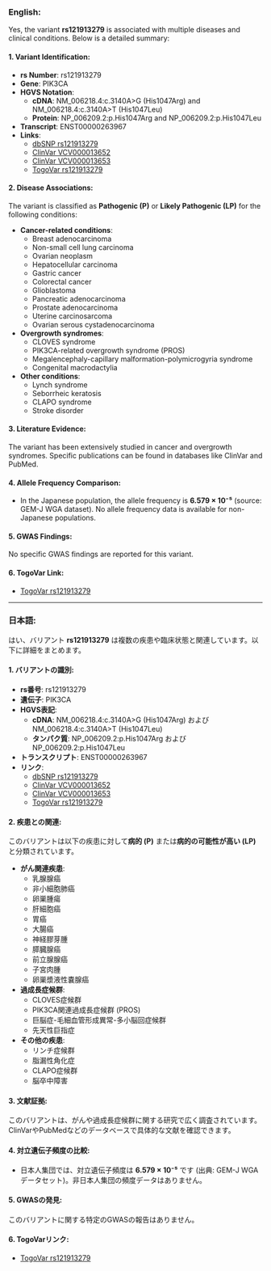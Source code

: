 ### English:
Yes, the variant **rs121913279** is associated with multiple diseases and clinical conditions. Below is a detailed summary:

#### 1. **Variant Identification**:
- **rs Number**: rs121913279
- **Gene**: PIK3CA
- **HGVS Notation**:
  - **cDNA**: NM_006218.4:c.3140A>G (His1047Arg) and NM_006218.4:c.3140A>T (His1047Leu)
  - **Protein**: NP_006209.2:p.His1047Arg and NP_006209.2:p.His1047Leu
- **Transcript**: ENST00000263967
- **Links**:
  - [dbSNP rs121913279](https://identifiers.org/dbsnp/rs121913279)
  - [ClinVar VCV000013652](https://www.ncbi.nlm.nih.gov/clinvar/variation/13652)
  - [ClinVar VCV000013653](https://www.ncbi.nlm.nih.gov/clinvar/variation/13653)
  - [TogoVar rs121913279](https://togovar.org/variant/rs121913279)

#### 2. **Disease Associations**:
The variant is classified as **Pathogenic (P)** or **Likely Pathogenic (LP)** for the following conditions:
- **Cancer-related conditions**:
  - Breast adenocarcinoma
  - Non-small cell lung carcinoma
  - Ovarian neoplasm
  - Hepatocellular carcinoma
  - Gastric cancer
  - Colorectal cancer
  - Glioblastoma
  - Pancreatic adenocarcinoma
  - Prostate adenocarcinoma
  - Uterine carcinosarcoma
  - Ovarian serous cystadenocarcinoma
- **Overgrowth syndromes**:
  - CLOVES syndrome
  - PIK3CA-related overgrowth syndrome (PROS)
  - Megalencephaly-capillary malformation-polymicrogyria syndrome
  - Congenital macrodactylia
- **Other conditions**:
  - Lynch syndrome
  - Seborrheic keratosis
  - CLAPO syndrome
  - Stroke disorder

#### 3. **Literature Evidence**:
The variant has been extensively studied in cancer and overgrowth syndromes. Specific publications can be found in databases like ClinVar and PubMed.

#### 4. **Allele Frequency Comparison**:
- In the Japanese population, the allele frequency is **6.579 × 10⁻⁵** (source: GEM-J WGA dataset). No allele frequency data is available for non-Japanese populations.

#### 5. **GWAS Findings**:
No specific GWAS findings are reported for this variant.

#### 6. **TogoVar Link**:
- [TogoVar rs121913279](https://togovar.org/variant/rs121913279)

---

### 日本語:
はい、バリアント **rs121913279** は複数の疾患や臨床状態と関連しています。以下に詳細をまとめます。

#### 1. **バリアントの識別**:
- **rs番号**: rs121913279
- **遺伝子**: PIK3CA
- **HGVS表記**:
  - **cDNA**: NM_006218.4:c.3140A>G (His1047Arg) および NM_006218.4:c.3140A>T (His1047Leu)
  - **タンパク質**: NP_006209.2:p.His1047Arg および NP_006209.2:p.His1047Leu
- **トランスクリプト**: ENST00000263967
- **リンク**:
  - [dbSNP rs121913279](https://identifiers.org/dbsnp/rs121913279)
  - [ClinVar VCV000013652](https://www.ncbi.nlm.nih.gov/clinvar/variation/13652)
  - [ClinVar VCV000013653](https://www.ncbi.nlm.nih.gov/clinvar/variation/13653)
  - [TogoVar rs121913279](https://togovar.org/variant/rs121913279)

#### 2. **疾患との関連**:
このバリアントは以下の疾患に対して**病的 (P)** または**病的の可能性が高い (LP)** と分類されています。
- **がん関連疾患**:
  - 乳腺腺癌
  - 非小細胞肺癌
  - 卵巣腫瘍
  - 肝細胞癌
  - 胃癌
  - 大腸癌
  - 神経膠芽腫
  - 膵臓腺癌
  - 前立腺腺癌
  - 子宮肉腫
  - 卵巣漿液性嚢腺癌
- **過成長症候群**:
  - CLOVES症候群
  - PIK3CA関連過成長症候群 (PROS)
  - 巨脳症-毛細血管形成異常-多小脳回症候群
  - 先天性巨指症
- **その他の疾患**:
  - リンチ症候群
  - 脂漏性角化症
  - CLAPO症候群
  - 脳卒中障害

#### 3. **文献証拠**:
このバリアントは、がんや過成長症候群に関する研究で広く調査されています。ClinVarやPubMedなどのデータベースで具体的な文献を確認できます。

#### 4. **対立遺伝子頻度の比較**:
- 日本人集団では、対立遺伝子頻度は **6.579 × 10⁻⁵** です (出典: GEM-J WGAデータセット)。非日本人集団の頻度データはありません。

#### 5. **GWASの発見**:
このバリアントに関する特定のGWASの報告はありません。

#### 6. **TogoVarリンク**:
- [TogoVar rs121913279](https://togovar.org/variant/rs121913279)